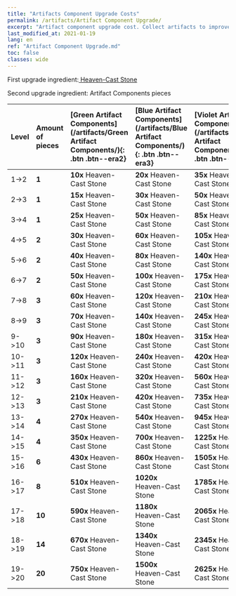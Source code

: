 ```yaml
---
title: "Artifacts Component Upgrade Costs"
permalink: /artifacts/Artifact Component Upgrade/
excerpt: "Artifact component upgrade cost. Collect artifacts to improve your heroes' attributes and unlock powerful skills."
last_modified_at: 2021-01-19
lang: en
ref: "Artifact Component Upgrade.md"
toc: false
classes: wide
---
```


  First upgrade ingredient:[ Heaven-Cast Stone](/Items/art_42/)

  Second upgrade ingredient: Artifact Components pieces 

  |  Level  | Amount of pieces | [Green Artifact Components](/artifacts/Green Artifact Components/){: .btn .btn--era2} | [Blue Artifact Components](/artifacts/Blue Artifact Components/){: .btn .btn--era3} | [Violet Artifact Components](/artifacts/Violet Artifact Components/){: .btn .btn--era4} | [Orange Artifact Components](/artifacts/Orange Artifact Components/){: .btn .btn--era5} |
  |:--------|:-----------------|:-------|:-------|:-------|:-------|
  | 1->2  | **1** | **10x**  Heaven-Cast Stone | **20x**  Heaven-Cast Stone | **35x**  Heaven-Cast Stone | **60x**  Heaven-Cast Stone |
  | 2->3  | **1** | **15x**  Heaven-Cast Stone | **30x**  Heaven-Cast Stone | **50x**  Heaven-Cast Stone | **85x**  Heaven-Cast Stone |
  | 3->4  | **1** | **25x**  Heaven-Cast Stone | **50x**  Heaven-Cast Stone | **85x**  Heaven-Cast Stone | **145x**  Heaven-Cast Stone |
  | 4->5  | **2** | **30x**  Heaven-Cast Stone | **60x**  Heaven-Cast Stone | **105x**  Heaven-Cast Stone | **180x**  Heaven-Cast Stone |
  | 5->6  | **2** | **40x**  Heaven-Cast Stone | **80x**  Heaven-Cast Stone | **140x**  Heaven-Cast Stone | **240x**  Heaven-Cast Stone |
  | 6->7  | **2** | **50x**  Heaven-Cast Stone | **100x**  Heaven-Cast Stone | **175x**  Heaven-Cast Stone | **300x**  Heaven-Cast Stone |
  | 7->8  | **3** | **60x**  Heaven-Cast Stone | **120x**  Heaven-Cast Stone | **210x**  Heaven-Cast Stone | **360x**  Heaven-Cast Stone |
  | 8->9  | **3** | **70x**  Heaven-Cast Stone | **140x**  Heaven-Cast Stone | **245x**  Heaven-Cast Stone | **420x**  Heaven-Cast Stone |
  | 9->10  | **3** | **90x**  Heaven-Cast Stone | **180x**  Heaven-Cast Stone | **315x**  Heaven-Cast Stone | **540x**  Heaven-Cast Stone |
  | 10->11  | **3** | **120x**  Heaven-Cast Stone | **240x**  Heaven-Cast Stone | **420x**  Heaven-Cast Stone | **720x**  Heaven-Cast Stone |
  | 11->12  | **3** | **160x**  Heaven-Cast Stone | **320x**  Heaven-Cast Stone | **560x**  Heaven-Cast Stone | **960x**  Heaven-Cast Stone |
  | 12->13  | **3** | **210x**  Heaven-Cast Stone | **420x**  Heaven-Cast Stone | **735x**  Heaven-Cast Stone | **1260x**  Heaven-Cast Stone |
  | 13->14  | **4** | **270x**  Heaven-Cast Stone | **540x**  Heaven-Cast Stone | **945x**  Heaven-Cast Stone | **1620x**  Heaven-Cast Stone |
  | 14->15  | **4** | **350x**  Heaven-Cast Stone | **700x**  Heaven-Cast Stone | **1225x**  Heaven-Cast Stone | **2100x**  Heaven-Cast Stone |
  | 15->16  | **6** | **430x**  Heaven-Cast Stone | **860x**  Heaven-Cast Stone | **1505x**  Heaven-Cast Stone | **2580x**  Heaven-Cast Stone |
  | 16->17  | **8** | **510x**  Heaven-Cast Stone | **1020x**  Heaven-Cast Stone | **1785x**  Heaven-Cast Stone | **3060x**  Heaven-Cast Stone |
  | 17->18  | **10** | **590x**  Heaven-Cast Stone | **1180x**  Heaven-Cast Stone | **2065x**  Heaven-Cast Stone | **3540x**  Heaven-Cast Stone |
  | 18->19  | **14** | **670x**  Heaven-Cast Stone | **1340x**  Heaven-Cast Stone | **2345x**  Heaven-Cast Stone | **4020x**  Heaven-Cast Stone |
  | 19->20  | **20** | **750x**  Heaven-Cast Stone | **1500x**  Heaven-Cast Stone | **2625x**  Heaven-Cast Stone | **4500x**  Heaven-Cast Stone |
